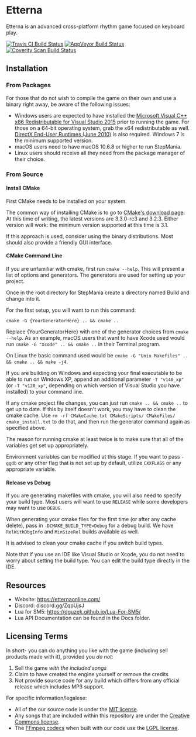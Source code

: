 Etterna
=========

Etterna is an advanced cross-platform rhythm game focused on keyboard play.

[![Travis CI Build Status](https://travis-ci.org/etternagame/etterna.svg?branch=master)](https://travis-ci.org/etternagame/etterna)
[![AppVeyor Build Status](https://ci.appveyor.com/api/projects/status/lgdsvx101i45d71k?svg=true)](https://ci.appveyor.com/project/martensm/etterna)
[![Coverity Scan Build Status](https://img.shields.io/coverity/scan/12978.svg)](https://scan.coverity.com/projects/etternagame-etterna)

## Installation
### From Packages

For those that do not wish to compile the game on their own and use a binary right away, be aware of the following issues:

* Windows users are expected to have installed the [Microsoft Visual C++ x86 Redistributable for Visual Studio 2015](http://www.microsoft.com/en-us/download/details.aspx?id=48145) prior to running the game. For those on a 64-bit operating system, grab the x64 redistributable as well. [DirectX End-User Runtimes (June 2010)](http://www.microsoft.com/en-us/download/details.aspx?id=8109) is also required. Windows 7 is the minimum supported version.
* macOS users need to have macOS 10.6.8 or higher to run StepMania.
* Linux users should receive all they need from the package manager of their choice.

### From Source


#### Install CMake


First CMake needs to be installed on your system.

The common way of installing CMake is to go to [CMake's download page](http://www.cmake.org/download/). At this time of writing, the latest versions are 3.3.0-rc3 and 3.2.3. Either version will work: the minimum version supported at this time is 3.1.

If this approach is used, consider using the binary distributions. Most should also provide a friendly GUI interface.


#### CMake Command Line


If you are unfamiliar with cmake, first run `cmake --help`. This will present a list of options and generators.
The generators are used for setting up your project.

Once in the root directory for StepMania create a directory named Build and change into it.

For the first setup, you will want to run this command:

`cmake -G {YourGeneratorHere} .. && cmake ..`

Replace {YourGeneratorHere} with one of the generator choices from `cmake --help`. As an example, macOS users that want to have Xcode used would run `cmake -G "Xcode" .. && cmake ..` in their Terminal program.

On Linux the basic command used would be `cmake -G "Unix Makefiles" .. && cmake .. && make -j4`.

If you are building on Windows and expecting your final executable to be able to run on Windows XP, append an additional parameter `-T "v140_xp"` (or `-T "v120_xp"`, depending on which version of Visual Studio you have installed) to your command line.

If any cmake project file changes, you can just run `cmake .. && cmake ..` to get up to date.
If this by itself doesn't work, you may have to clean the cmake cache.
Use `rm -rf CMakeCache.txt CMakeScripts/ CMakeFiles/ cmake_install.txt` to do that, and then run the generator command again as specified above.

The reason for running cmake at least twice is to make sure that all of the variables get set up appropriately.

Environment variables can be modified at this stage. If you want to pass `-ggdb` or any other flag that is not set up by default,
utilize `CXXFLAGS` or any appropriate variable.

#### Release vs Debug


If you are generating makefiles with cmake, you will also need to specify your build type.
Most users will want to use `RELEASE` while some developers may want to use `DEBUG`.

When generating your cmake files for the first time (or after any cache delete),
pass in `-DCMAKE_BUILD_TYPE=Debug` for a debug build. We have `RelWithDbgInfo` and `MinSizeRel` builds available as well.

It is advised to clean your cmake cache if you switch build types.

Note that if you use an IDE like Visual Studio or Xcode, you do not need to worry about setting the build type.
You can edit the build type directly in the IDE.




## Resources

* Website: https://etternaonline.com/
* Discord: discord.gg/ZqpUjsJ
* Lua for SM5: https://dguzek.github.io/Lua-For-SM5/
* Lua API Documentation can be found in the Docs folder.

## Licensing Terms

In short- you can do anything you like with the game (including sell products made with it), provided you *do not*:

1. Sell the game *with the included songs*
2. Claim to have created the engine yourself or remove the credits
3. Not provide source code for any build which differs from any official release which includes MP3 support.

For specific information/legalese:

* All of the our source code is under the [MIT license](http://opensource.org/licenses/MIT).
* Any songs that are included within this repository are under the [Creative Commons license](https://creativecommons.org/).
* The [FFmpeg codecs](https://www.ffmpeg.org/) when built with our code use the [LGPL license](http://www.gnu.org).
